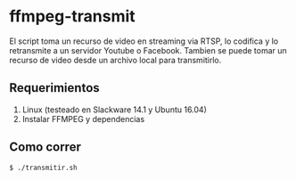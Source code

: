 # ffmpeg-transmit

El script toma un recurso de video en streaming via RTSP, lo codifica y lo retransmite a un servidor Youtube o Facebook. Tambien se puede tomar un recurso de video desde un archivo local para transmitirlo.

## Requerimientos

1. Linux (testeado en Slackware 14.1 y Ubuntu 16.04)
2. Instalar FFMPEG y dependencias

## Como correr
```bash
$ ./transmitir.sh
```
